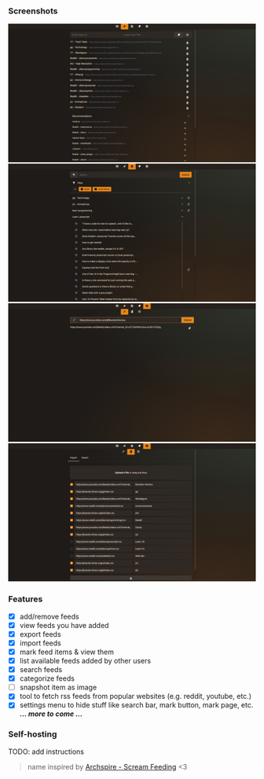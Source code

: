 ### Screenshots

![1](./.github/screenshots/1.png)
![2](./.github/screenshots/2.png)
![3](./.github/screenshots/3.png)
![4](./.github/screenshots/4.png)

### Features

- [x] add/remove feeds
- [x] view feeds you have added
- [x] export feeds
- [x] import feeds
- [x] mark feed items & view them
- [x] list available feeds added by other users
- [x] search feeds
- [x] categorize feeds
- [ ] snapshot item as image
- [x] tool to fetch rss feeds from popular websites (e.g. reddit, youtube, etc.)
- [x] settings menu to hide stuff like search bar, mark button, mark page, etc.
      **_... more to come ..._**

### Self-hosting

TODO: add instructions

> name inspired by [Archspire - Scream Feeding](https://www.youtube.com/watch?v=xg8OPdc0wI8) <3
